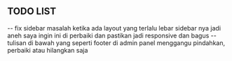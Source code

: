 ## TODO LIST

-- fix sidebar masalah ketika ada layout yang terlalu lebar sidebar nya jadi aneh saya ingin ini di perbaiki dan pastikan jadi responsive dan bagus
-- tulisan di bawah yang seperti footer di admin panel menggangu pindahkan, perbaiki atau hilangkan saja
